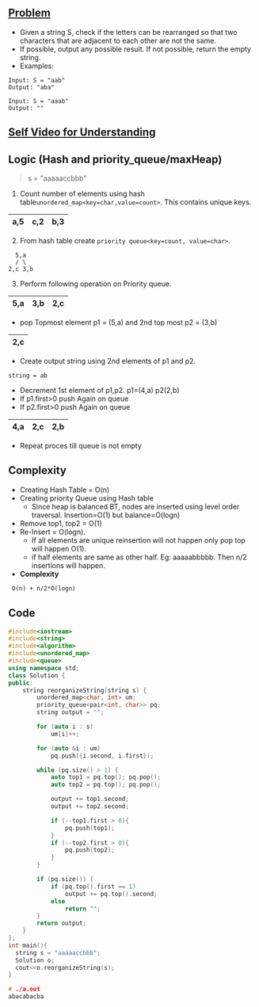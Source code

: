 ## [Problem](https://leetcode.com/problems/reorganize-string/)
- Given a string S, check if the letters can be rearranged so that two characters that are adjacent to each other are not the same.
- If possible, output any possible result.  If not possible, return the empty string.
- Examples:
```
Input: S = "aab"
Output: "aba"

Input: S = "aaab"
Output: ""
```

## [Self Video for Understanding](https://youtu.be/kE7q5LL8j-0)

## Logic (Hash and priority_queue/maxHeap)
> s = "aaaaaccbbb"
1. Count number of elements using hash table`unordered_map<key=char,value=count>`. This contains unique keys.

| a,5 | c,2 | b,3 |
|---|---|---|

2. From hash table create `priority queue<key=count, value=char>`.

```
  5,a
  / \
2,c 3,b
```

3. Perform following operation on Priority queue.

|5,a|3,b|2,c|
|---|---|---|

  - pop Topmost element p1 = (5,a) and 2nd top most p2 = (3,b)
  
|2,c|
|---|
  
  - Create output string using 2nd elements of p1 and p2. 
```  
string = ab
```
  - Decrement 1st element of p1,p2.   p1=(4,a)  p2(2,b)
  - If p1.first>0 push Again on queue
  - If p2.first>0 push Again on queue

|4,a|2,c|2,b|
|---|---|---|

  - Repeat proces till queue is not empty
  
## Complexity
- Creating Hash Table = O(n)
- Creating priority Queue using Hash table
  -  Since heap is balanced BT, nodes are inserted using level order traversal. Insertion=O(1) but balance=O(logn)
- Remove top1, top2 = O(1)  
- Re-Insert = O(logn).
  - If all elements are unique reinsertion will not happen only pop top will happen O(1).
  - if half elements are same as other half. Eg: aaaaabbbbb. Then n/2 insertions will happen. 
- **Complexity** 
```diff
 O(n) + n/2*O(logn)
```
  
## Code  
```c++
#include<iostream>
#include<string>
#include<algorithm>
#include<unordered_map>
#include<queue>
using namespace std;
class Solution {
public:
    string reorganizeString(string s) {
        unordered_map<char, int> um;
        priority_queue<pair<int, char>> pq;
        string output = "";

        for (auto i : s)
            um[i]++;

        for (auto &i : um)
            pq.push({i.second, i.first});

        while (pq.size() > 1) {
            auto top1 = pq.top(); pq.pop();
            auto top2 = pq.top(); pq.pop();

            output += top1.second;
            output += top2.second;

            if (--top1.first > 0){
                pq.push(top1);
            }
            if (--top2.first > 0){
                pq.push(top2);
            }
        }

        if (pq.size()) {
            if (pq.top().first == 1)
                output += pq.top().second;
            else
                return "";
        }
        return output;
    }
};
int main(){
  string s = "aaaaaccbbb";
  Solution o;
  cout<<o.reorganizeString(s);
}

# ./a.out
abacabacba
```
